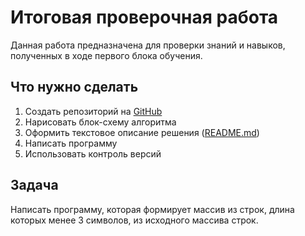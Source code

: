 # Итоговая проверочная работа

Данная работа предназначена для проверки знаний и навыков, полученных в ходе первого блока обучения.

## Что нужно сделать

1. Создать репозиторий на [GitHub](https://github.com/artemevArt)
2. Нарисовать блок-схему алгоритма
3. Оформить текстовое описание решения ([README.md](http://readme.md/))
4. Написать программу
5. Использовать контроль версий

## Задача

Написать программу, которая формирует массив из строк, длина которых менее 3 символов, из исходного массива строк.
